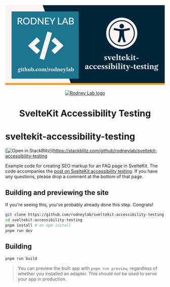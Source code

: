 <img src="./images/rodneylab-github-sveltekit-accessibility-testing.png" alt="Rodney Lab sveltekit-accessibility-testing Github banner">

<p align="center">
  <a aria-label="Open Rodney Lab site" href="https://rodneylab.com" rel="nofollow noopener noreferrer">
    <img alt="Rodney Lab logo" src="https://rodneylab.com/assets/icon.png" width="60" />
  </a>
</p>
<h1 align="center">
  SvelteKit Accessibility Testing
</h1>

# sveltekit-accessibility-testing

[![Open in StackBlitz](https://developer.stackblitz.com/img/open_in_stackblitz.svg)](https://stackblitz.com/github/rodneylab/sveltekit-accessibility-testing

Example code for creating SEO markup for an FAQ page in SvelteKit. The code accompanies the <a aria-label="Open Rodney Lab blog post on Svelte Kit accessibility testing" href="https://rodneylab.com/sveltekit-accessibility-testing/">post on SvelteKit accessibility testing</a>. If you have any questions, please drop a comment at the bottom of that page.

## Building and previewing the site

If you're seeing this, you've probably already done this step. Congrats!

```bash
git clone https://github.com/rodneylab/sveltekit-accessibility-testing.git
cd sveltekit-accessibility-testing
pnpm install # or npm install
pnpm run dev
```

## Building

```bash
pnpm run build
```

> You can preview the built app with `pnpm run preview`, regardless of whether you installed an adapter. This should _not_ be used to serve your app in production.
